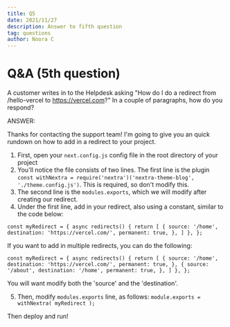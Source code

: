 ```yaml
---
title: Q5
date: 2021/11/27
description: Answer to fifth question
tag: questions
author: Noora C
---
```


# Q&A (5th question)

A customer writes in to the Helpdesk asking "How do I do a redirect from /hello-vercel to https://vercel.com?" In a couple of paragraphs, how do you respond? 

ANSWER:

Thanks for contacting the support team! I'm going to give you an quick rundown on how to add in a redirect to your project. 

1. First, open your `next.config.js` config file in the root directory of your project
2. You'll notice the file consists of two lines. The first line is the plugin `const withNextra = require('nextra')('nextra-theme-blog', './theme.config.js')`. This is required, so don't modify this. 
3. The second line is the `modules.exports`, which we will modify after creating our redirect.
4. Under the first line, add in your redirect, also using a constant, similar to the code below:

`const myRedirect = {
      async redirects() {
        return [
          {
            source: '/home',
            destination: 'https://vercel.com/',
            permanent: true,
          },
        ]
      },
};`

If you want to add in multiple redirects, you can do the following:

`const myRedirect = {
      async redirects() {
        return [
          {
            source: '/home',
            destination: 'https://vercel.com/',
            permanent: true,
          },
          {
            source: '/about',
            destination: '/home',
            permanent: true,
          },
        ]
      },
};`

You will want modify both the 'source' and the 'destination'. 

5. Then, modify `modules.exports` line, as follows: `module.exports = withNextra( myRedirect );`

Then deploy and run!
